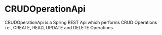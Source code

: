 # CRUDOperationApi

CRUDOperationApi is a Spring REST Api which performs CRUD Operations i.e., CREATE, READ, UPDATE and DELETE Operations

